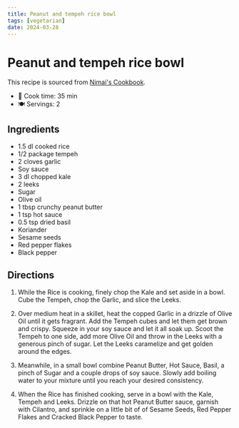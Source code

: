 ```yaml
---
title: Peanut and tempeh rice bowl
tags: [vegetarian]
date: 2024-03-28
---
```


# Peanut and tempeh rice bowl

This recipe is sourced from [Nimai's Cookbook](https://web.archive.org/web/20190728090545/http://www.nimailarson.com/peanut-tempeh-rice-bowl/).

- 🍳 Cook time: 35 min
- 🍽️ Servings: 2

## Ingredients

- 1.5 dl cooked rice
- 1/2 package tempeh
- 2 cloves garlic
- Soy sauce
- 3 dl chopped kale
- 2 leeks
- Sugar
- Olive oil
- 1 tbsp crunchy peanut butter
- 1 tsp hot sauce
- 0.5 tsp dried basil
- Koriander
- Sesame seeds
- Red pepper flakes
- Black pepper

## Directions

1. While the Rice is cooking, finely chop the Kale and set aside in a bowl. Cube the Tempeh, chop the Garlic, and slice the Leeks.

2. Over medium heat in a skillet, heat the copped Garlic in a drizzle of Olive Oil until it gets fragrant. Add the Tempeh cubes and let them get brown and crispy. Squeeze in your soy sauce and let it all soak up. Scoot the Tempeh to one side, add more Olive Oil and throw in the Leeks with a generous pinch of sugar. Let the Leeks caramelize and get golden around the edges.

3. Meanwhile, in a small bowl combine Peanut Butter, Hot Sauce, Basil, a pinch of Sugar and a couple drops of soy sauce. Slowly add boiling water to your mixture until you reach your desired consistency.

4. When the Rice has finished cooking, serve in a bowl with the Kale, Tempeh and Leeks. Drizzle on that hot Peanut Butter sauce, garnish with Cilantro, and sprinkle on a little bit of of Sesame Seeds, Red Pepper Flakes and Cracked Black Pepper to taste. 

